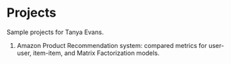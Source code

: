 # Projects
Sample projects for Tanya Evans.

1. Amazon Product Recommendation system: compared metrics for user-user, item-item, and Matrix Factorization models.
   
